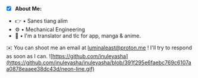  - [x] **About Me:**
 - 👉 • Sanes tiang alim
 - ⚙️ • Mechanical Engineering
 - 🙌 • I'm a translator and tlc for app, manga & anime.
 
✉️ You can shoot me an email at luminaleast@proton.me
! I'll try to respond as soon as I can.
![https://github.com/inuleyasha](https://github.com/inuleyasha/inuleyasha/blob/391f295e6faebc769c6107aa0878eaaee38dc43d/neon-line.gif)
